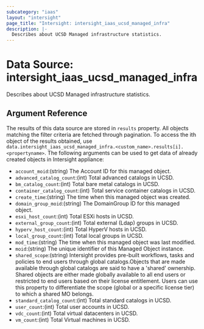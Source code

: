 ```yaml
---
subcategory: "iaas"
layout: "intersight"
page_title: "Intersight: intersight_iaas_ucsd_managed_infra"
description: |-
  Describes about UCSD Managed infrastructure statistics.
---
```


# Data Source: intersight_iaas_ucsd_managed_infra
Describes about UCSD Managed infrastructure statistics.
## Argument Reference
The results of this data source are stored in `results` property.
All objects matching the filter criteria are fetched through pagination.
To access the ith object of the results obtained, use `data.intersight_iaas_ucsd_managed_infra.<custom_name>.results[i].<propertyname>`.
The following arguments can be used to get data of already created objects in Intersight appliance:
* `account_moid`:(string) The Account ID for this managed object. 
* `advanced_catalog_count`:(int) Total advanced catalogs in UCSD. 
* `bm_catalog_count`:(int) Total bare metal catalogs in UCSD. 
* `container_catalog_count`:(int) Total service container catalogs in UCSD. 
* `create_time`:(string) The time when this managed object was created. 
* `domain_group_moid`:(string) The DomainGroup ID for this managed object. 
* `esxi_host_count`:(int) Total ESXi hosts in UCSD. 
* `external_group_count`:(int) Total external (Ldap) groups in UCSD. 
* `hyperv_host_count`:(int) Total HyperV hosts in UCSD. 
* `local_group_count`:(int) Total local groups in UCSD. 
* `mod_time`:(string) The time when this managed object was last modified. 
* `moid`:(string) The unique identifier of this Managed Object instance. 
* `shared_scope`:(string) Intersight provides pre-built workflows, tasks and policies to end users through global catalogs.Objects that are made available through global catalogs are said to have a 'shared' ownership. Shared objects are either made globally available to all end users or restricted to end users based on their license entitlement. Users can use this property to differentiate the scope (global or a specific license tier) to which a shared MO belongs. 
* `standard_catalog_count`:(int) Total standard catalogs in UCSD. 
* `user_count`:(int) Total user accounts in UCSD. 
* `vdc_count`:(int) Total virtual datacenters in UCSD. 
* `vm_count`:(int) Total Virtual machines in UCSD. 
 